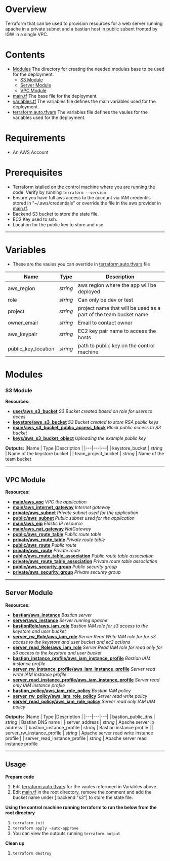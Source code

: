 # Overview

Terraform that can be used to provision resources for a web server running apache in a private subnet and a bastian host in public subent fronted by IGW in a single VPC.

# Contents

- [Modules](/modules) The directory for creating the needed modules base to be used for the deployment.
  - [S3 Module](/modules/s3)
  - [Server Module](/modules/server)
  - [VPC Module](/modules/vpc)
- [main.tf](/main.tf) The base file for the deployment.
- [variables.tf](/variables.tf) The variables file defines the main variables used for the deployment.
- [terraform.auto.tfvars](/terraform.auto.tfvars) The variables file defines the vaules for the variables used for the deployment.

# Requirements
- An AWS Account

# Prerequisites
- Terraform istalled on the control machine where you are running the code.
Verify by running 
`terraform --version` 
- Ensure you have full aws access to the account via IAM credentils stored in "~/.aws/credentials" or override the file in the aws provider in [main.tf](/main.tf).
- Backend S3 bucket to store the state file.
- EC2 Key used to ssh.
- Location for the public key to store and use.
---

# Variables
- These are the vaules you can override in [terraform.auto.tfvars](/terraform.auto.tfvars) file

|Name | Type  |Description   |
|---|---|---|
| aws_region | *string* | aws region where the app will be deployed |
|  role | *string* | Can only be dev or test |
|  project | *string* | project name that will be used as a part of the team bucket name |
|  owner_email | *string* | Email to contact owner |
|  aws_keypair | *string* | EC2 key pair name to access the hosts |
|  public_key_location | *string* | path to public key on the control machine 


# Modules

### S3 Module

**Resources:**
- [**user/aws_s3_bucket**](https://registry.terraform.io/providers/hashicorp/aws/latest/docs/resources/s3_bucket) *S3 Bucket created based on role for users to acces*
- [**keystore/aws_s3_bucket**](https://registry.terraform.io/providers/hashicorp/aws/latest/docs/resources/s3_bucket) *S3 Bucket created to store RSA public keys*
- [**main/aws_s3_bucket_public_access_block**](https://registry.terraform.io/providers/hashicorp/aws/latest/docs/resources/s3_bucket_public_access_block) *Block public access to S3 bucket*
- [**keys/aws_s3_bucket_object**](https://registry.terraform.io/providers/hashicorp/aws/latest/docs/resources/s3_bucket_object) *Uploading the example public key*


**Outputs:**
|Name | Type  |Description   |
|---|---|---|
| keystore_bucket	  | *string*  |  Name of the keystore bucket	|
| team_project_bucket  | *string*  |  Name of the team bucket	

-------

## VPC Module

**Resources:**
- [**main/aws_vpc**](https://registry.terraform.io/providers/hashicorp/aws/latest/docs/resources/vpc) *VPC the application*
- [**main/aws_internet_gateway**](https://registry.terraform.io/providers/hashicorp/aws/latest/docs/resources/internet_gateway) *Internet gateway*
- [**private/aws_subnet**](https://docs.aws.amazon.com/AWSCloudFormation/latest/UserGuide/aws-resource-ec2-subnet.html) *Private subnet used for the application*
- [**public/aws_subnet**](https://docs.aws.amazon.com/AWSCloudFormation/latest/UserGuide/aws-resource-ec2-subnet.html) *Public subnet used for the application*
- [**main/aws_eip**](https://registry.terraform.io/providers/hashicorp/aws/latest/docs/resources/eip) *Elastic IP resource*
- [**main/aws_nat_gateway**](https://registry.terraform.io/providers/hashicorp/aws/latest/docs/resources/nat_gateway) *NatGateway*
- [**public/aws_route_table**](https://registry.terraform.io/providers/hashicorp/aws/latest/docs/resources/route_table) *Public route table*
- [**private/aws_route_table**](https://registry.terraform.io/providers/hashicorp/aws/latest/docs/resources/route_table) *Private route table*
- [**public/aws_route**](https://registry.terraform.io/providers/hashicorp/aws/latest/docs/resources/route) *Public route*
- [**private/aws_route**](https://registry.terraform.io/providers/hashicorp/aws/latest/docs/resources/route) *Private route*
- [**public/aws_route_table_association**](https://registry.terraform.io/providers/hashicorp/aws/latest/docs/resources/route_table_association) *Public route table association*
- [**private/aws_route_table_association**](https://registry.terraform.io/providers/hashicorp/aws/latest/docs/resources/route_table_association) *Private route table association*
- [**public/aws_security_group**](https://registry.terraform.io/providers/hashicorp/aws/latest/docs/resources/security_group) *Public security group*
- [**private/aws_security_group**](https://registry.terraform.io/providers/hashicorp/aws/latest/docs/resources/security_group) *Private security group*


-------

## Server Module

**Resources:**
- [**bastian/aws_instance**](https://registry.terraform.io/providers/hashicorp/aws/latest/docs/resources/instance) *Bastian server*
- [**server/aws_instance**](https://registry.terraform.io/providers/hashicorp/aws/latest/docs/resources/instance) *Server running apache*
- [**bastionRole/aws_iam_role**](https://registry.terraform.io/providers/hashicorp/aws/latest/docs/resources/iam_role) *Bastion IAM role for s3 access to the keystore and user bucket*
- [**server_rw_Role/aws_iam_role**](https://registry.terraform.io/providers/hashicorp/aws/latest/docs/resources/iam_role) *Server Read Write IAM role for for s3 access to the keystore and user bucket and ec2 actions*
- [**server_read_Role/aws_iam_role**](https://registry.terraform.io/providers/hashicorp/aws/latest/docs/resources/iam_role) *Server Read IAM role for read only for s3 access to the keystore and user bucket*
- [**bastion_instance_profile/aws_iam_instance_profile**](https://registry.terraform.io/providers/hashicorp/aws/latest/docs/resources/iam_instance_profile) *Bastian IAM instance profile*
- [**server_rw_instance_profile/aws_iam_instance_profile**](https://registry.terraform.io/providers/hashicorp/aws/latest/docs/resources/iam_instance_profile) *Server read write IAM instance profile*
- [**server_read_instance_profile/aws_iam_instance_profile**](https://registry.terraform.io/providers/hashicorp/aws/latest/docs/resources/iam_instance_profile) *Server read only IAM instance profile*
- [**bastion_policy/aws_iam_role_policy**](https://registry.terraform.io/providers/hashicorp/aws/latest/docs/resources/iam_role_policy) *Bastian IAM policy*
- [**server_rw_policy/aws_iam_role_policy**](https://registry.terraform.io/providers/hashicorp/aws/latest/docs/resources/iam_role_policy) *Server read write policy*
- [**server_read_policy/aws_iam_role_policy**](https://registry.terraform.io/providers/hashicorp/aws/latest/docs/resources/iam_role_policy) *Server read only IAM  IAM policy*


**Outputs:**
|Name | Type  |Description   |
|---|---|---|
| bastion_public_dns	 | *string* | Bastian DNS name |
| server_address | *string* | Apache server ip address |
| bastion_instance_profile | *string* | Bastian instance profile |
| server_rw_instance_profile | *string* | Apache server read write instance profile  |
| server_read_instance_profile | *string* | Apache server read instance profile


-------
## Usage

**Prepare code**
1. Edit [terraform.auto.tfvars](/terraform.auto.tfvars) for the vaules refernced in Variables above.
2. Edit [main.tf](/main.tf) in the root directory, remove the comment and add the bucket name under [ backend "s3"] to store the state file.

**Using the control machine running terraform to run the below from the root directory**
1. `terraform init`
2. `terraform apply -auto-approve`
3. You can view the outputs running
`terraform output`

**Clean up**
1. `terraform destroy`
